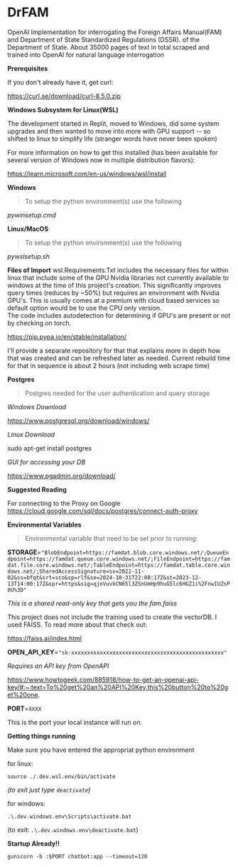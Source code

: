 # DrFAM
OpenAI Implementation for interrogating the Foreign Affairs Manual(FAM) and Department of State Standardized Regulations (DSSR). of the Department of State.  About 35000 pages of text in total scraped and trained into OpenAI for natural language interrogation

**Prerequisites** 

If you don't already have it, get curl:

https://curl.se/download/curl-8.5.0.zip

**Windows Subsystem for Linux(WSL)**

The development started in Replit, moved to Windows, did some system upgrades and then wanted to move into more with GPU support -- so shifted to linux to simplify life (stranger words have never been spoken)

For more information on how to get this installed (has been available for several version of Windows now in multiple distribution flavors):

https://learn.microsoft.com/en-us/windows/wsl/install

**Windows**

>To setup the python environment(s) use the following

*pywinsetup.cmd*


**Linux/MacOS**

>To setup the python environment(s) use the following

*pywslsetup.sh*

**Files of Import**
wsl.Requirements.Txt includes the necessary files for within linux that include some of the GPU Nvidia libraries not currently available to windows at the time of this project's creation.
This significantly improves query times (reduces by ~50%) but requires an environment with Nvidia GPU's.  This is usually comes at a premium with cloud based services so default option would be to use the CPU only version.  
The code includes autodetection for determining if GPU's are present or not by checking on torch.

https://pip.pypa.io/en/stable/installation/

I'll provide a separate repository for that that explains more in depth how that was created and can be refreshed later as needed.  Current rebuild time for that in sequence is about 2 hours (not including web scrape time)

**Postgres**


>Postgres needed for the user authentication and query storage

*Windows Download*

https://www.postgresql.org/download/windows/

*Linux Download*

sudo apt-get install postgres

*GUI for accessing your DB*

https://www.pgadmin.org/download/

**Suggested Reading**

For connecting to the Proxy on Google
https://cloud.google.com/sql/docs/postgres/connect-auth-proxy

**Environmental Variables**

>Environmental variable that need to be set prior to running:

**STORAGE**=`"BlobEndpoint=https://famdat.blob.core.windows.net/;QueueEndpoint=https://famdat.queue.core.windows.net/;FileEndpoint=https://famdat.file.core.windows.net/;TableEndpoint=https://famdat.table.core.windows.net/;SharedAccessSignature=sv=2022-11-02&ss=bfqt&srt=sco&sp=rlf&se=2024-10-31T22:00:17Z&st=2023-12-13T14:00:17Z&spr=https&sig=qjoVuvkCN65l3ZSnUmHp9huG5lc6HGZ1i%2FnwIUZsP0U%3D"`

*This is a shared read-only key that gets you the fam.faiss*

This project  does not include the training used to create the vectorDB.  I used FAISS.  To read more about that check out: 

https://faiss.ai/index.html

**OPEN_API_KEY**=`"sk-xxxxxxxxxxxxxxxxxxxxxxxxxxxxxxxxxxxxxxxxxxxxxxxx"`

*Requires an API key from OpenAPI*

https://www.howtogeek.com/885918/how-to-get-an-openai-api-key/#:~:text=To%20get%20an%20API%20Key,this%20button%20to%20get%20one.

**PORT**=`XXXX`

This is the port your local instance will run on.

**Getting things running**

Make sure you have entered the appropriat python environment

for linux:

`source ./.dev.wsl.env/bin/activate`

*(to exit just type `deactivate`)*

for windows:

`.\.dev.windows.env\Scripts\activate.bat`

(to exit: `.\.dev.windows.env\deactivate.bat`)

**Startup Already!!**

`gunicorn -b :$PORT chatbot:app --timeout=120`








